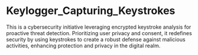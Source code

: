 # Keylogger_Capturing_Keystrokes
This is a cybersecurity initiative leveraging encrypted keystroke analysis for proactive threat detection. Prioritizing user privacy and consent, it redefines security by using keystrokes to create a robust defense against malicious activities, enhancing protection and privacy in the digital realm.
